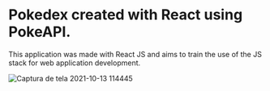 # Pokedex created with React using PokeAPI.

This application was made with React JS and aims to train the use of the JS stack for web application development.

![Captura de tela 2021-10-13 114445](https://user-images.githubusercontent.com/57202563/137156890-2325159d-1bd4-4e0e-b1d6-c6fb67ef953d.png)
